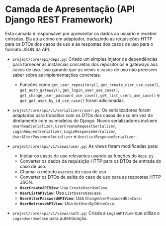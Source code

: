 # Camada de Apresentação (API Django REST Framework)

Esta camada é responsável por apresentar os dados ao usuário e receber entradas. Ela atua como um adaptador, traduzindo as requisições HTTP para os DTOs dos casos de uso e as respostas dos casos de uso para o formato JSON da API.

-   `project/core/api/deps.py`: Criado um simples injetor de dependências para fornecer as instâncias concretas dos repositórios e gateways aos casos de uso. Isso garante que as views e casos de uso não precisem saber sobre as implementações concretas.

    -   Funções como `get_user_repository()`, `get_create_user_use_case()`, `get_auth_gateway()`, `get_login_user_use_case()`, `get_change_user_password_use_case()`, `get_list_users_use_case()` e `get_get_user_by_id_use_case()` foram adicionadas.

-   `project/core/api/v1/serializers/user.py`: Os serializadores foram adaptados para trabalhar com os DTOs dos casos de uso em vez de diretamente com os modelos do Django. Novos serializadores incluem `UserReadSerializer`, `UserCreateRequestSerializer`, `LoginRequestSerializer`, `LoginResponseSerializer`, `UserAlterPasswordSerializer` e `UserListResponseSerializer`.

-   `project/core/api/v1/views/user.py`: As views foram modificadas para:
    -   Injetar os casos de uso relevantes usando as funções do `deps.py`.
    -   Converter os dados da requisição HTTP para os DTOs de entrada do caso de uso.
    -   Chamar o método `execute` do caso de uso.
    -   Converter os DTOs de saída do caso de uso para as respostas HTTP JSON.
    -   **`UserCreateAPIView`**: Usa `CreateUserUseCase`.
    -   **`UserListAPIView`**: Usa `ListUsersUseCase`.
    -   **`UserAlterPasswordAPIView`**: Usa `ChangeUserPasswordUseCase`.
    -   **`UserRetrieveAPIView`**: Usa `GetUserByIdUseCase`.
-   `project/core/api/v1/views/auth.py`: Criada a `LoginAPIView` que utiliza o `LoginUserUseCase` para autenticação.
